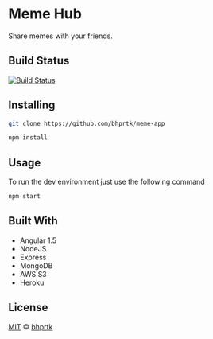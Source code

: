 # Meme Hub
Share memes with your friends.

## Build Status
[![Build Status](https://travis-ci.org/bhprtk/somethingFinder.svg?branch=master)](https://travis-ci.org/bhprtk/somethingFinder)

## Installing

```sh
git clone https://github.com/bhprtk/meme-app
```
```sh
npm install
```

## Usage
To run the dev environment just use the following command
```sh
npm start
```

## Built With
* Angular 1.5
* NodeJS
* Express
* MongoDB
* AWS S3
* Heroku

## License
[MIT](LICENSE) © [bhprtk](https://github.com/bhprtk)







